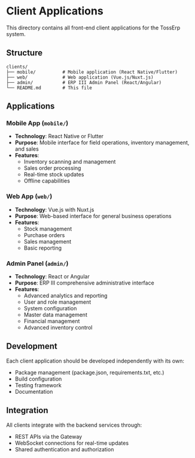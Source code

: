 # Client Applications

This directory contains all front-end client applications for the TossErp system.

## Structure

```
clients/
├── mobile/          # Mobile application (React Native/Flutter)
├── web/             # Web application (Vue.js/Nuxt.js)
├── admin/           # ERP III Admin Panel (React/Angular)
└── README.md        # This file
```

## Applications

### Mobile App (`mobile/`)
- **Technology**: React Native or Flutter
- **Purpose**: Mobile interface for field operations, inventory management, and sales
- **Features**: 
  - Inventory scanning and management
  - Sales order processing
  - Real-time stock updates
  - Offline capabilities

### Web App (`web/`)
- **Technology**: Vue.js with Nuxt.js
- **Purpose**: Web-based interface for general business operations
- **Features**:
  - Stock management
  - Purchase orders
  - Sales management
  - Basic reporting

### Admin Panel (`admin/`)
- **Technology**: React or Angular
- **Purpose**: ERP III comprehensive administrative interface
- **Features**:
  - Advanced analytics and reporting
  - User and role management
  - System configuration
  - Master data management
  - Financial management
  - Advanced inventory control

## Development

Each client application should be developed independently with its own:
- Package management (package.json, requirements.txt, etc.)
- Build configuration
- Testing framework
- Documentation

## Integration

All clients integrate with the backend services through:
- REST APIs via the Gateway
- WebSocket connections for real-time updates
- Shared authentication and authorization
